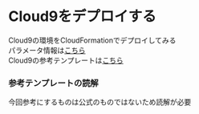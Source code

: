 # Cloud9をデプロイする  

Cloud9の環境をCloudFormationでデプロイしてみる  
パラメータ情報は[こちら](https://docs.aws.amazon.com/ja_jp/AWSCloudFormation/latest/UserGuide/aws-resource-cloud9-environmentec2.html)  
Cloud9の参考テンプレートは[こちら](https://qiita.com/miyabiz/items/b4ae3a6c15c9b23066b4)  

### 参考テンプレートの読解  

今回参考にするものは公式のものではないため読解が必要  

